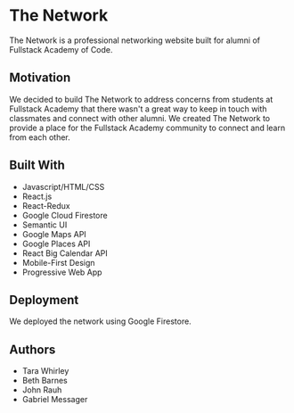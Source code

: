 # The Network

The Network is a professional networking website built for alumni of Fullstack Academy of Code.

## Motivation

We decided to build The Network to address concerns from students at Fullstack Academy that there wasn't a great way to keep in touch with classmates and connect with other alumni. We created The Network to provide a place for the Fullstack Academy community to connect and learn from each other.

## Built With

* Javascript/HTML/CSS
* React.js
* React-Redux
* Google Cloud Firestore
* Semantic UI
* Google Maps API
* Google Places API
* React Big Calendar API
* Mobile-First Design
* Progressive Web App

## Deployment

We deployed the network using Google Firestore.

## Authors

* Tara Whirley
* Beth Barnes
* John Rauh
* Gabriel Messager

